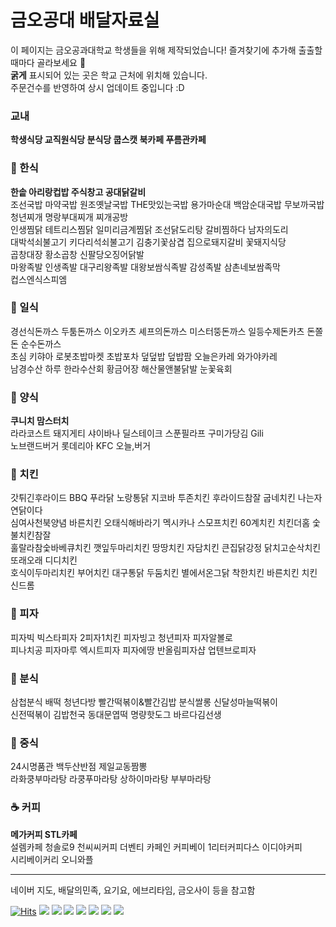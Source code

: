 # 금오공대 배달자료실
이 페이지는 금오공과대학교 학생들을 위해 제작되었습니다! 즐겨찾기에 추가해 출출할때마다 골라보세요 🌟  
**굵게** 표시되어 있는 곳은 학교 근처에 위치해 있습니다.  
주문건수를 반영하여 상시 업데이트 중입니다 :D

### 교내
**학생식당 교직원식당 분식당 쿱스캣 북카페 푸름관카페**

### 🍱 한식
**한솥 아리랑컵밥 주식창고 공대닭갈비**  
조선국밥 마약국밥 원조옛날국밥 THE맛있는국밥 용가마순대 백암순대국밥 무보까국밥   
청년찌개 명랑부대찌개 찌개공방  
인생찜닭 테트리스찜닭 일미리금계찜닭 조선닭도리탕 갈비찜하다 남자의도리  
대박석쇠불고기 키다리석쇠불고기 김충기꽃삼겹 집으로돼지갈비 꽃돼지식당   
곱창대장 황소곱창 신팔당오징어닭발  
마왕족발 인생족발 대구리왕족발 대왕보쌈식족발 감성족발 삼촌네보쌈족막  
컵스엔식스피엠  

### 🍣 일식
경선식돈까스 두툼돈까스 이오카츠 셰프의돈까스 미스터뚱돈까스 일등수제돈카츠 돈쫄돈 순수돈까스  
초심 키햐아 로봇초밥마켓 초밥포차 덮덮밥 덮밥팜 오늘은카레 와가야카레   
남경수산 하루 한라수산회 황금어장 해산물앤불닭발 눈꽃육회    

### 🍟 양식
**쿠니치 맘스터치**  
라라코스트 돼지게티 샤이바나 딜스테이크 스푼필라프 구미가당김 Gili  
노브랜드버거 롯데리아 KFC 오늘,버거  

### 🍗 치킨
갓튀긴후라이드 BBQ 푸라닭 노랑통닭 지코바 투존치킨 후라이드참잘 굽네치킨 나는자연닭이다  
심여사천북양념 바른치킨 오태식해바라기 멕시카나 스모프치킨 60계치킨 치킨더홈 숯불치킨참잘  
훌랄라참숯바베큐치킨 깻잎두마리치킨 땅땅치킨 자담치킨 큰집닭강정 닭치고순삭치킨 또래오래 디디치킨  
호식이두마리치킨 부어치킨 대구통닭 두둠치킨 별에서온그닭 착한치킨 바른치킨 치킨신드롬  

### 🍕 피자
피자빅 빅스타피자 2피자1치킨 피자빙고 청년피자 피자알볼로  
피나치공 피자마루 엑시트피자 피자에땅 반올림피자샵 업텐브로피자 

### 🍙 분식
삼첩분식 배떡 청년다방 빨간떡볶이&빨간김밥 분식쌀롱 신달성마늘떡볶이  
신전떡볶이 김밥천국 동대문엽떡 명량핫도그 바르다김선생  

### 🍜 중식
24시명품관 백두산반점 제일교동짬뽕  
라화쿵부마라탕 라쿵푸마라탕 상하이마라탕 부부마라탕

### ☕ 커피
**메가커피 STL카페**  
설렘카페 청솔로9 천씨씨커피  더벤티 카페인 커피베이 1리터커피다스 이디야커피  
시리베이커리 오니와플 

---
네이버 지도, 배달의민족, 요기요, 에브리타임, 금오사이 등을 참고함

[![Hits](https://hits.seeyoufarm.com/api/count/incr/badge.svg?url=https%3A%2F%2Fgithub.com%2FHtmla69%2FKumoh_In7%2Fblob%2Fmain%2FPages%2FFood.md&count_bg=%23FF2D2D&title_bg=%23000000&icon=samsungpay.svg&icon_color=%23E7E7E7&title=hits&edge_flat=true)](https://hits.seeyoufarm.com)
<img src="https://img.shields.io/badge/Vivaldi-EF3939?style=flat-square&logo=Vivaldi&logoColor=white"/>
<img src="https://img.shields.io/badge/Opera-FF1B2D?style=flat-square&logo=Opera&logoColor=white"/>
<img src="https://img.shields.io/badge/Firefox-FF7139?style=flat-square&logo=FirefoxBrowser&logoColor=white"/>
<img src="https://img.shields.io/badge/Edge-0078D7?style=flat-square&logo=MicrosoftEdge&logoColor=white"/>
<img src="https://img.shields.io/badge/Chrome-4285F4?style=flat-square&logo=GoogleChrome&logoColor=white"/>
<img src="https://img.shields.io/badge/Tor-7D4698?style=flat-square&logo=Torbrowser&logoColor=white"/>
<img src="https://img.shields.io/badge/Safari-000000?style=flat-square&logo=Safari&logoColor=white"/>
